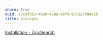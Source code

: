 ```yaml
---
share: true
uuid: 77c9f563-4090-428e-96f4-957227f8a61b
title: zincsync
---
```

[Installation - ZincSearch](https://docs.zincsearch.com/installation/)